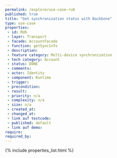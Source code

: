 ```yaml
---
permalink: /explore/use-case-ru6
published: true
title: "Get synchronization status with Backbone"
type: use-case
properties:
 - id: RU6
 - layer: Transport
 - facade: AccountFacade
 - function: getSyncInfo
 - description: 
 - feature category: Multi-device synchronization
 - tech category: Account
 - status: DONE
 - comments: 
 - actor: Identity
 - component: Runtime
 - trigger: 
 - precondition: 
 - result: 
 - priority: n/a
 - complexity: n/a
 - size: n/a
 - created_at: 
 - changed_at: 
 - link auf testcode: 
 - published: default
 - link auf demo: 
require:
required_by:
---
```

{% include properties_list.html %}

